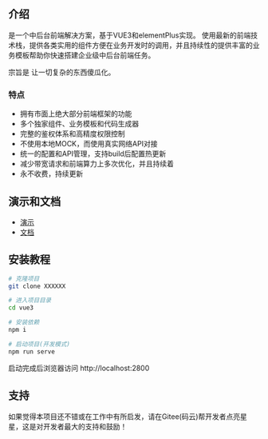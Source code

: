 

## 介绍
是一个中后台前端解决方案，基于VUE3和elementPlus实现。
使用最新的前端技术栈，提供各类实用的组件方便在业务开发时的调用，并且持续性的提供丰富的业务模板帮助你快速搭建企业级中后台前端任务。

宗旨是 让一切复杂的东西傻瓜化。

### 特点
- 拥有市面上绝大部分前端框架的功能
- 多个独家组件、业务模板和代码生成器
- 完整的鉴权体系和高精度权限控制
- 不使用本地MOCK，而使用真实网络API对接
- 统一的配置和API管理，支持build后配置热更新
- 减少带宽请求和前端算力上多次优化，并且持续着
- 永不收费，持续更新

## 演示和文档

- <a href="https://lolicode.gitee.io/scui-doc/demo/#/login" target="_blank">演示</a>
- <a href="https://lolicode.gitee.io/scui-doc/" target="_blank">文档</a>


## 安装教程
``` sh
# 克隆项目
git clone XXXXXX

# 进入项目目录
cd vue3

# 安装依赖
npm i

# 启动项目(开发模式)
npm run serve
```
启动完成后浏览器访问 http://localhost:2800

## 支持
如果觉得本项目还不错或在工作中有所启发，请在Gitee(码云)帮开发者点亮星星，这是对开发者最大的支持和鼓励！
